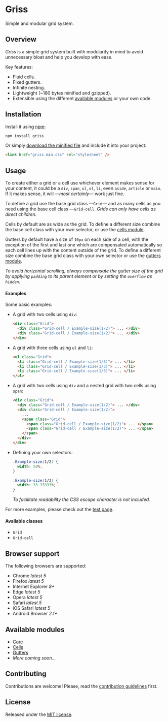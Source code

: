 # Griss

Simple and modular grid system.

## Overview

*Griss* is a simple grid system built with modularity in mind to avoid
unnecessary bloat and help you develop with ease.

Key features:

- Fluid cells.
- Fixed gutters.
- Infinite nesting.
- Lightweight (~180 bytes minified and gzipped).
- Extensible using the different [available modules](#available-modules) or
  your own code.

## Installation

Install it using [npm](https://npmjs.com):

```sh
npm install griss
```

Or simply [download the minified file](dist/griss.min.css) and include it into
your project:

```html
<link href="griss.min.css" rel="stylesheet" />
```

## Usage

To create either a grid or a cell use whichever element makes sense for your
content, it could be a `div`, `span`, `ul`, `ol`, `li`, even `aside`, `article`
or `main`. If it makes sense, it will —*most certainly*— work just fine.

To define a grid use the base grid class —`Grid`— and as many cells as you
need using the base cell class —`Grid-cell`. *Grids can only have cells as
direct children.*

Cells by default are as wide as the grid. To define a different size combine
the base cell class with your own selector, or use the
[cells module](https://github.com/battaglr/griss-cells).

Gutters by default have a size of `10px` on each side of a cell, with the
exception of the first and last one which are compensated automatically so each
cell lines up with the content outside of the grid. To define a different size
combine the base grid class with your own selector or use the
[gutters module](https://github.com/battaglr/griss-gutters).

*To avoid horizontal scrolling, always compensate the gutter size of the grid
by applying `padding` to its parent element or by setting the `overflow` as
`hidden`.*

#### Examples

Some basic examples:

- A grid with two cells using `div`:

  ```html
  <div class="Grid">
    <div class="Grid-cell / Example-size(1/2)"> ... </div>
    <div class="Grid-cell / Example-size(1/2)"> ... </div>
  </div>
  ```

- A grid with three cells using `ul` and `li`:

  ```html
  <ul class="Grid">
    <li class="Grid-cell / Example-size(1/3)"> ... </li>
    <li class="Grid-cell / Example-size(1/3)"> ... </li>
    <li class="Grid-cell / Example-size(1/3)"> ... </li>
  </ul>
  ```

- A grid with two cells using `div` and a nested grid with two cells
  using `span`:

  ```html
  <div class="Grid">
    <div class="Grid-cell / Example-size(1/2)"> ... </div>
    <div class="Grid-cell / Example-size(1/2)">
      ...
      <span class="Grid">
        <span class="Grid-cell / Example-size(1/2)"> ... </span>
        <span class="Grid-cell / Example-size(1/2)"> ... </span>
      </span>
    </div>
  </div>
  ```

- Defining your own selectors:

  ```css
  .Example-size(1/2) {
    width: 50%;
  }

  .Example-size(1/3) {
    width: 33.33333%;
  }
  ```

  *To facilitate readability the CSS escape character is not included.*

For more examples, please check out the
[test page](https://battaglr.github.io/griss/test/test.html).

#### Available classes

- `Grid`
- `Grid-cell`

## Browser support

The following browsers are supported:

- Chrome *latest 5*
- Firefox *latest 5*
- Internet Explorer *8+*
- Edge *latest 5*
- Opera *latest 5*
- Safari *latest 5*
- iOS Safari *latest 5*
- Android Browser *2.1+*

## Available modules

- [Core](https://github.com/battaglr/griss)
- [Cells](https://github.com/battaglr/griss-cells)
- [Gutters](https://github.com/battaglr/griss-gutters)
- *More coming soon…*

## Contributing

Contributions are welcome! Please, read the
[contribution guidelines](contributing.md) first.

## License

Released under the [MIT license](license.txt).
